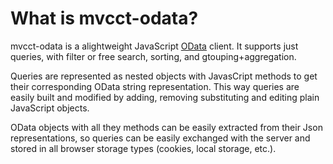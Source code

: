 # What is mvcct-odata?
mvcct-odata is a alightweight JavaScript [OData](http://www.odata.org/) client. It supports just queries, with filter or free search,
sorting, and gtouping+aggregation.

Queries are represented as nested objects with JavasCript methods to get their corresponding OData string representation.
This way queries are easily built and modified by adding, removing substituting and editing plain JavaScript objects.

OData objects with all they methods can be easily extracted from their Json representations, 
so queries can be easily exchanged with the server and stored in all browser storage types
(cookies, local storage, etc.).

 





  